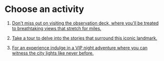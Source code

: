 # Choose an activity

1. [Don't miss out on visiting the observation deck, where you'll be treated to breathtaking views that stretch for miles.](congratulations.md)

2. [Take a tour to delve into the stories that surround this iconic landmark.](congratulations.md)

3. [For an experience indulge in a VIP night adventure where you can witness the city lights like never before.](congratulations.md)

